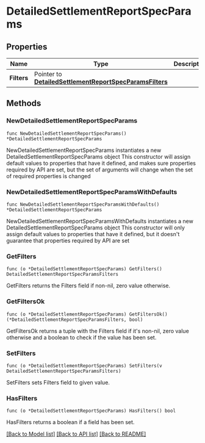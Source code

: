 # DetailedSettlementReportSpecParams

## Properties

Name | Type | Description | Notes
------------ | ------------- | ------------- | -------------
**Filters** | Pointer to [**DetailedSettlementReportSpecParamsFilters**](DetailedSettlementReportSpecParamsFilters.md) |  | [optional] 

## Methods

### NewDetailedSettlementReportSpecParams

`func NewDetailedSettlementReportSpecParams() *DetailedSettlementReportSpecParams`

NewDetailedSettlementReportSpecParams instantiates a new DetailedSettlementReportSpecParams object
This constructor will assign default values to properties that have it defined,
and makes sure properties required by API are set, but the set of arguments
will change when the set of required properties is changed

### NewDetailedSettlementReportSpecParamsWithDefaults

`func NewDetailedSettlementReportSpecParamsWithDefaults() *DetailedSettlementReportSpecParams`

NewDetailedSettlementReportSpecParamsWithDefaults instantiates a new DetailedSettlementReportSpecParams object
This constructor will only assign default values to properties that have it defined,
but it doesn't guarantee that properties required by API are set

### GetFilters

`func (o *DetailedSettlementReportSpecParams) GetFilters() DetailedSettlementReportSpecParamsFilters`

GetFilters returns the Filters field if non-nil, zero value otherwise.

### GetFiltersOk

`func (o *DetailedSettlementReportSpecParams) GetFiltersOk() (*DetailedSettlementReportSpecParamsFilters, bool)`

GetFiltersOk returns a tuple with the Filters field if it's non-nil, zero value otherwise
and a boolean to check if the value has been set.

### SetFilters

`func (o *DetailedSettlementReportSpecParams) SetFilters(v DetailedSettlementReportSpecParamsFilters)`

SetFilters sets Filters field to given value.

### HasFilters

`func (o *DetailedSettlementReportSpecParams) HasFilters() bool`

HasFilters returns a boolean if a field has been set.


[[Back to Model list]](../README.md#documentation-for-models) [[Back to API list]](../README.md#documentation-for-api-endpoints) [[Back to README]](../README.md)


